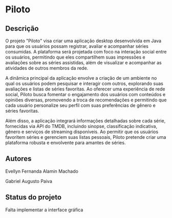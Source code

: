 # Piloto




## Descrição
O projeto "Piloto" visa criar uma aplicação desktop desenvolvida em Java
para que os usuários possam registrar, avaliar e acompanhar séries consumidas. A
plataforma será projetada com foco na interação social entre os usuários, permitindo
que eles compartilhem suas impressões e avaliações sobre as séries assistidas,
além de visualizar e acompanhar as atividades de outros membros da rede.

A dinâmica principal da aplicação envolve a criação de um ambiente no qual
os usuários podem pesquisar e interagir com outros, explorando suas avaliações e
listas de séries favoritas. Ao oferecer uma experiência de rede social, Piloto busca
fomentar o engajamento dos usuários com conteúdos e opiniões diversas,
promovendo a troca de recomendações e permitindo que cada usuário personalize
seu perfil com suas preferências de gênero e séries favoritas.

Além disso, a aplicação integrará informações detalhadas sobre cada série,
fornecidas via API do TMDB, incluindo sinopse, classificação indicativa, gênero e
serviços de streaming disponíveis. Ao permitir que os usuários favoritem séries e
gerenciem suas listas pessoais, Piloto pretende criar uma plataforma robusta e
envolvente para amantes de séries.



## Autores

Evellyn Fernanda Alamin Machado

Gabriel Augusto Paiva


## Status do projeto

Falta implementar a interface gráfica 

